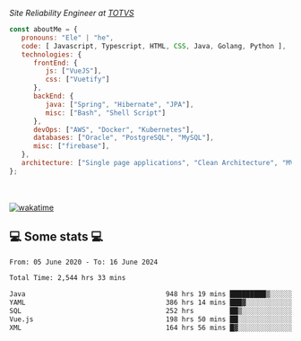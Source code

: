 <p><em>Site Reliability Engineer at <a href="https://www.totvs.com/">TOTVS</a></br>
</em></p>


```javascript
const aboutMe = {
   pronouns: "Ele" | "he",
   code: [ Javascript, Typescript, HTML, CSS, Java, Golang, Python ],
   technologies: {
      frontEnd: {
         js: ["VueJS"],
         css: ["Vuetify"]
      },
      backEnd: {
         java: ["Spring", "Hibernate", "JPA"],
         misc: ["Bash", "Shell Script"]
      },
      devOps: ["AWS", "Docker", "Kubernetes"],
      databases: ["Oracle", "PostgreSQL", "MySQL"],
      misc: ["firebase"],
   },
   architecture: ["Single page applications", "Clean Architecture", "MVC", "Microservices"],
};
```
</br></br>
[![wakatime](https://wakatime.com/badge/user/a3a8ed06-d304-4d6b-bc86-4adc418cdea7.svg)](https://wakatime.com/@a3a8ed06-d304-4d6b-bc86-4adc418cdea7)
<h2>💻 Some stats 💻</h2>

<!--START_SECTION:waka-->

```txt
From: 05 June 2020 - To: 16 June 2024

Total Time: 2,544 hrs 33 mins

Java                                   948 hrs 19 mins █████████▒░░░░░░░░░░░░░░░   37.27 %
YAML                                   386 hrs 14 mins ███▓░░░░░░░░░░░░░░░░░░░░░   15.18 %
SQL                                    252 hrs         ██▒░░░░░░░░░░░░░░░░░░░░░░   09.90 %
Vue.js                                 198 hrs 50 mins ██░░░░░░░░░░░░░░░░░░░░░░░   07.81 %
XML                                    164 hrs 56 mins █▓░░░░░░░░░░░░░░░░░░░░░░░   06.48 %
```

<!--END_SECTION:waka-->

